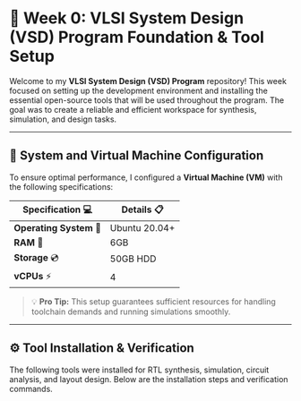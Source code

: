 # 🚀 Week 0: VLSI System Design (VSD) Program Foundation & Tool Setup

<div align="center">

</div>

Welcome to my **VLSI System Design (VSD) Program** repository! This week focused on setting up the development environment and installing the essential open-source tools that will be used throughout the program. The goal was to create a reliable and efficient workspace for synthesis, simulation, and design tasks.

---

## 🎯 **System and Virtual Machine Configuration**

To ensure optimal performance, I configured a **Virtual Machine (VM)** with the following specifications:

<div align="center">

| **Specification** 💻    | **Details** 📋          |
|------------------------|------------------------|
| **Operating System** 🐧 | Ubuntu 20.04+         |
| **RAM** 💾              | 6GB                   |
| **Storage** 💿          | 50GB HDD              |
| **vCPUs** ⚡            | 4                     |

</div>

> 💡 **Pro Tip:** This setup guarantees sufficient resources for handling toolchain demands and running simulations smoothly.

---

## ⚙️ **Tool Installation & Verification**

The following tools were installed for RTL synthesis, simulation, circuit analysis, and layout design. Below are the installation steps and verification commands.

<div align="center">


